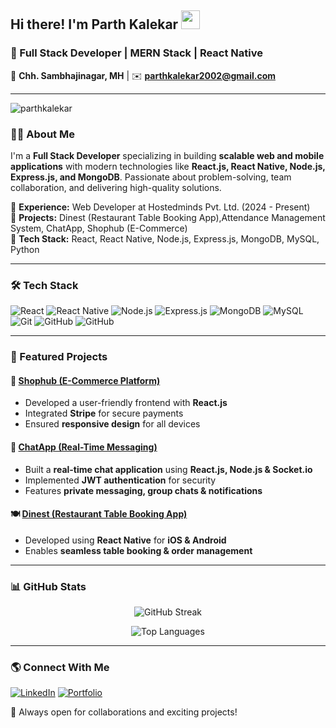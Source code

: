 ## Hi there! I'm Parth Kalekar  <img src="https://media.giphy.com/media/hvRJCLFzcasrR4ia7z/giphy.gif" width="30px">


### 🚀 Full Stack Developer | MERN Stack | React Native

📍 **Chh. Sambhajinagar, MH** | ✉️ **parthkalekar2002@gmail.com** 

---
<p align="left"> <img src="https://komarev.com/ghpvc/?username=parthkalekar&label=Profile%20views&color=0e75b6&style=flat" alt="parthkalekar" /> </p>

### 👨‍💻 About Me
I'm a **Full Stack Developer** specializing in building **scalable web and mobile applications** with modern technologies like **React.js, React Native, Node.js, Express.js, and MongoDB**. Passionate about problem-solving, team collaboration, and delivering high-quality solutions.

🔹 **Experience:** Web Developer at Hostedminds Pvt. Ltd. (2024 - Present)  
🔹 **Projects:** Dinest (Restaurant Table Booking App),Attendance Management System,  ChatApp, Shophub (E-Commerce)  
🔹 **Tech Stack:** React, React Native, Node.js, Express.js, MongoDB, MySQL, Python 

---

### 🛠 Tech Stack

![React](https://img.shields.io/badge/React-61DAFB?style=for-the-badge&logo=react&logoColor=white)
![React Native](https://img.shields.io/badge/React_Native-61DAFB?style=for-the-badge&logo=react&logoColor=white)
![Node.js](https://img.shields.io/badge/Node.js-339933?style=for-the-badge&logo=node.js&logoColor=white)
![Express.js](https://img.shields.io/badge/Express.js-000000?style=for-the-badge&logo=express&logoColor=white)
![MongoDB](https://img.shields.io/badge/MongoDB-47A248?style=for-the-badge&logo=mongodb&logoColor=white)
![MySQL](https://img.shields.io/badge/MySQL-4479A1?style=for-the-badge&logo=mysql&logoColor=white)
![Git](https://img.shields.io/badge/Git-F05032?style=for-the-badge&logo=git&logoColor=white)
![GitHub](https://img.shields.io/badge/GitHub-181717?style=for-the-badge&logo=github&logoColor=white)
![GitHub](https://img.shields.io/badge/Python-181717?style=for-the-badge&logo=python&logoColor=white)

---

### 📌 Featured Projects

#### 🚀 [Shophub (E-Commerce Platform)](https://github.com/parthkalekar/shophub-frontend)
- Developed a user-friendly frontend with **React.js**
- Integrated **Stripe** for secure payments
- Ensured **responsive design** for all devices

#### 💬 [ChatApp (Real-Time Messaging)](https://github.com/your-username/chatapp)
- Built a **real-time chat application** using **React.js, Node.js & Socket.io**
- Implemented **JWT authentication** for security
- Features **private messaging, group chats & notifications**

#### 🍽️ [Dinest (Restaurant Table Booking App)](https://github.com/your-username/dinest)
- Developed using **React Native** for **iOS & Android**
- Enables **seamless table booking & order management**

---

### 📊 GitHub Stats
<p align="center">
  <img src="https://github-readme-streak-stats.herokuapp.com/?user=parthkalekar&theme=tokyonight" alt="GitHub Streak" />
</p>

<p align="center">
  <img src="https://github-readme-stats.vercel.app/api/top-langs/?username=parthkalekar&layout=compact&theme=tokyonight" alt="Top Languages" />
</p>

---

### 🌎 Connect With Me
[![LinkedIn](https://img.shields.io/badge/LinkedIn-0A66C2?style=for-the-badge&logo=linkedin&logoColor=white)](https://www.linkedin.com/in/parth-kalekar-28205018b) 
[![Portfolio](https://img.shields.io/badge/Portfolio-FF5733?style=for-the-badge&logo=google-chrome&logoColor=white)](https://parthkalekar.tech)

🚀 Always open for collaborations and exciting projects!
